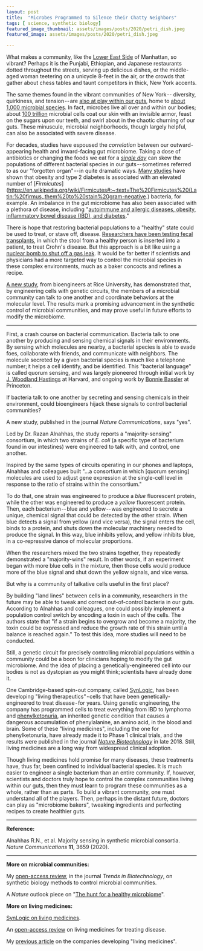 ```yaml
---
layout: post
title:  "Microbes Programmed to Silence their Chatty Neighbors"
tags: [ science, synthetic biology]
featured_image_thumbnail: assets/images/posts/2020/petri_dish.jpeg
featured_image: assets/images/posts/2020/petri_dish.jpeg

---
```


What makes a community, like the [Lower East Side](https://en.wikipedia.org/wiki/Lower_East_Side) of Manhattan, so vibrant? Perhaps it is the Punjabi, Ethiopian, and Japanese restaurants dotted throughout the streets, serving up delicious dishes, or the middle-aged woman teetering on a unicycle 8-feet in the air, or the crowds that gather about chess tables and taunt competitors in thick, New York accents.

The same themes found in the vibrant communities of New York -- diversity, quirkiness, and tension -- are [also at play within our guts](https://www.nature.com/articles/d41586-020-00193-3), home to [about 1,000 microbial species](https://www.ncbi.nlm.nih.gov/pmc/articles/PMC3667473/#:~:text=The%20human%20intestinal%20tract%20harbours,human%20genome%20%5BLey%20et%20al.). In fact, microbes live all over and within our bodies; about [100 trillion](https://www.ncbi.nlm.nih.gov/pmc/articles/PMC5050011/#:~:text=The%20human%20gut%20harbors%20diverse,influence%20the%20development%20of%20disease.) microbial cells coat our skin with an invisible armor, feast on the sugars upon our teeth, and swirl about in the chaotic churning of our guts. These minuscule, microbial neighborhoods, though largely helpful, can also be associated with severe disease.

For decades, studies have espoused the _correlation_ between our outward-appearing health and inward-facing gut microbiome. Taking a dose of antibiotics or changing the foods we eat for a [_single day_](https://www.ncbi.nlm.nih.gov/pmc/articles/PMC5050011/) can skew the populations of different bacterial species in our guts -- sometimes referred to as our "forgotten organ" -- in quite dramatic ways. [Many studies](https://www.ncbi.nlm.nih.gov/pmc/articles/PMC5933040/) have shown that obesity and type 2 diabetes is associated with an elevated number of [_Firmicutes_](https://en.wikipedia.org/wiki/Firmicutes#:~:text=The%20Firmicutes%20(Latin:%20firmus,,them%20to%20stain%20gram-negative.) bacteria, for example. An imbalance in the gut microbiome has also been associated with a plethora of disease, including "[autoimmune and allergic diseases, obesity, inflammatory bowel disease (IBD), and diabetes](https://www.ncbi.nlm.nih.gov/pmc/articles/PMC5050011/)."

There is hope that restoring bacterial populations to a "healthy" state could be used to treat, or stave off, disease. [Researchers have been testing fecal transplants](https://www.ncbi.nlm.nih.gov/pmc/articles/PMC3974513/), in which the stool from a healthy person is inserted into a patient, to treat Crohn's disease. But this approach is a bit like using a [nuclear bomb to shut off a gas leak](https://www.npr.org/templates/story/story.php?storyId=127473704#:~:text=News%20reports%20from%20Russia%20say,well%20under%20tons%20of%20earth.). It would be far better if scientists and physicians had a more targeted way to control the microbial species in these complex environments, much as a baker concocts and refines a recipe.

[A new study](https://www.nature.com/articles/s41467-020-17475-z), from bioengineers at Rice University, has demonstrated that, by engineering cells with genetic circuits, the members of a microbial community can talk to one another and coordinate behaviors at the molecular level. The results mark a promising advancement in the synthetic control of microbial communities, and may prove useful in future efforts to modify the microbiome.

***

First, a crash course on bacterial communication. Bacteria talk to one another by producing and sensing chemical signals in their environments. By sensing which molecules are nearby, a bacterial species is able to evade foes, collaborate with friends, and communicate with neighbors. The molecule secreted by a given bacterial species is much like a telephone number; it helps a cell identify, and be identified. This "bacterial language" is called quorum sensing, and was largely pioneered through initial work by [J. Woodland Hastings](https://www.pnas.org/content/104/3/693) at Harvard, and ongoing work by [Bonnie Bassler](https://scholar.princeton.edu/basslerlab/publications-0) at Princeton.

If bacteria talk to one another by secreting and sensing chemicals in their environment, could  bioengineers hijack these signals to control bacterial communities?

A new study, published in the journal _Nature Communications_, says "yes".

Led by Dr. Razan Alnahhas, the study reports a "majority-sensing" consortium, in which two strains of _E. coli_ (a specific type of bacterium found in our intestines) were engineered to talk with, and control, one another.

Inspired by the same types of circuits operating in our phones and laptops, Alnahhas and colleagues built "…a consortium in which [quorum sensing] molecules are used to adjust gene expression at the single-cell level in response to the ratio of strains within the consortium."

To do that, one strain was engineered to produce a _blue_ fluorescent protein, while the other was engineered to produce a _yellow_ fluorescent protein. Then, each bacterium -- blue and yellow -- was engineered to secrete a unique, chemical signal that could be detected by the other strain. When blue detects a signal from yellow (and vice versa), the signal enters the cell, binds to a protein, and shuts down the molecular machinery needed to produce the signal. In this way, blue inhibits yellow, and yellow inhibits blue, in a co-repressive dance of molecular proportions.

When the researchers mixed the two strains together, they repeatedly demonstrated a "majority-wins" result. In other words, if an experiment began with more blue cells in the mixture, then those cells would produce more of the blue signal and shut down the yellow signals, and vice versa.

But why is a community of talkative cells useful in the first place?

By building "land lines" between cells in a community, researchers in the future may be able to tweak and correct out-of-control bacteria in our guts. According to Alnahhas and colleagues, one could possibly implement a population control switch by encoding a toxin in each of the cells. The authors state  that "if a strain begins to overgrow and become a majority, the toxin could be expressed and reduce the growth rate of this strain until a balance is reached again." To test this idea, more studies will need to be conducted.

Still, a genetic circuit for precisely controlling microbial populations within a community could be a boon for clinicians hoping to modify the gut microbiome. And the idea of placing a genetically-engineered cell into our bodies is not as dystopian as you might think; scientists have already done it.

One Cambridge-based spin-out company, called [SynLogic](https://www.synlogictx.com/), has been developing "living therapeutics" - cells that have been genetically-engineered to treat disease - for years. Using genetic engineering, the company has programmed cells to treat everything from IBD to lymphoma and [phenylketonuria](https://en.wikipedia.org/wiki/Phenylketonuria), an inherited genetic condition that causes a dangerous accumulation of phenylalanine, an amino acid, in the blood and brain. Some of these "living medicines", including the one for phenylketonuria, have already made it to Phase 1 clinical trials, and the results were published in the journal [_Nature Biotechnology_](https://www.nature.com/articles/nbt.4222) in late 2018. Still, living medicines are a long way from widespread clinical adoption.

Though living medicines hold promise for many diseases, these treatments have, thus far, been confined to individual bacterial species. It is much easier to engineer a single bacterium than an entire community. If, however, scientists and doctors truly hope to control the complex communities living within our guts, then they must learn to program these communities as a whole, rather than as parts. To build a vibrant community, one must understand all of the players. Then, perhaps in the distant future, doctors can play as "microbiome bakers", tweaking ingredients and perfecting recipes to create healthier guts.

***

**Reference:**

Alnahhas R.N., et al. Majority sensing in synthetic microbial consortia. _Nature Communications_ **11**, 3659 (2020).

***

**More on microbial communities:**

My [open-access review](https://www.cell.com/trends/biotechnology/fulltext/S0167-7799(18)30312-3), in the journal _Trends in Biotechnology_, on synthetic biology methods to control microbial communities.

A _Nature_ outlook piece on "[The hunt for a healthy microbiome](https://www.nature.com/articles/d41586-020-00193-3)".

**More on living medicines:**

[SynLogic on living medicines](https://www.synlogictx.com/living-medicines/).

An [open-access review](https://rupress.org/jem/article/216/5/1005/121029/Microbial-therapeutics-New-opportunities-for-drug) on living medicines for treating disease.

My [previous article](https://medium.com/@NikoMcCarty/why-2018-was-the-year-of-living-medicine-af903df27722) on the companies developing "living medicines".